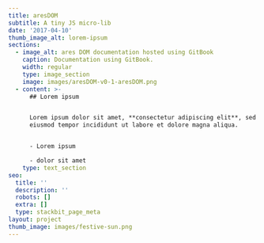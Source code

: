 ```yaml
---
title: aresDOM
subtitle: A tiny JS micro-lib
date: '2017-04-10'
thumb_image_alt: lorem-ipsum
sections:
  - image_alt: ares DOM documentation hosted using GitBook
    caption: Documentation using GitBook.
    width: regular
    type: image_section
    image: images/aresDOM-v0-1-aresDOM.png
  - content: >-
      ## Lorem ipsum


      Lorem ipsum dolor sit amet, **consectetur adipiscing elit**, sed do
      eiusmod tempor incididunt ut labore et dolore magna aliqua.


      - Lorem ipsum

      - dolor sit amet
    type: text_section
seo:
  title: ''
  description: ''
  robots: []
  extra: []
  type: stackbit_page_meta
layout: project
thumb_image: images/festive-sun.png
---
```

